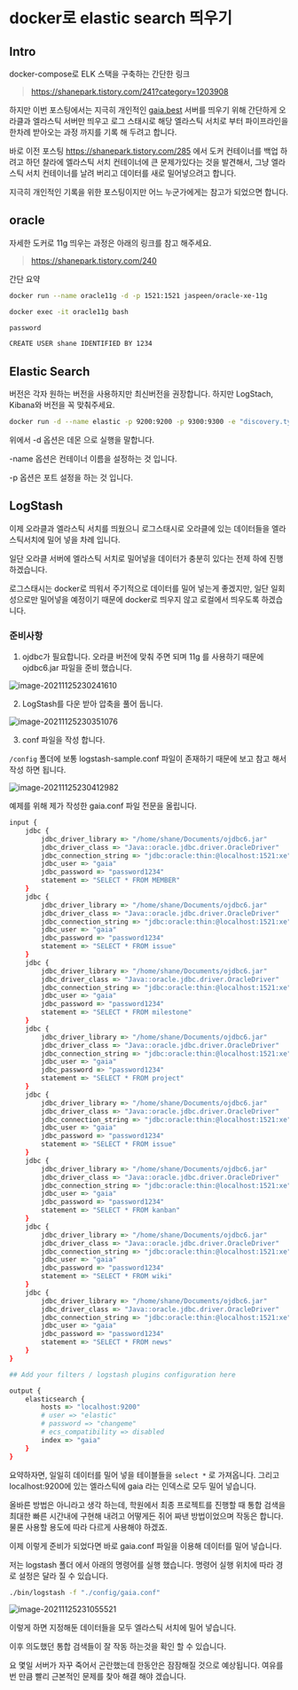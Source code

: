 # docker로 elastic search 띄우기

## Intro

docker-compose로 ELK 스택을 구축하는 간단한 링크

> https://shanepark.tistory.com/241?category=1203908

하지만 이번 포스팅에서는 지극히 개인적인 [gaia.best](http://gaia.best) 서버를 띄우기 위해 간단하게 오라클과 엘라스틱 서버만 띄우고 로그 스태시로 해당 엘라스틱 서치로 부터 파이프라인을 한차례 받아오는 과정 까지를 기록 해 두려고 합니다.

바로 이전 포스팅 https://shanepark.tistory.com/285 에서 도커 컨테이너를 백업 하려고 하던 찰라에 엘라스틱 서치 컨테이너에 큰 문제가있다는 것을 발견해서, 그냥 엘라스틱 서치 컨테이너를 날려 버리고 데이터를 새로 밀어넣으려고 합니다.

지극히 개인적인 기록을 위한 포스팅이지만 어느 누군가에게는 참고가 되었으면 합니다.

## oracle

자세한 도커로 11g 띄우는 과정은 아래의 링크를 참고 해주세요.

> https://shanepark.tistory.com/240

간단 요약

```zsh
docker run --name oracle11g -d -p 1521:1521 jaspeen/oracle-xe-11g
```

```zsh
docker exec -it oracle11g bash
```

```zsh
password
```

```zsh
CREATE USER shane IDENTIFIED BY 1234
```

## Elastic Search

버전은 각자 원하는 버전을 사용하지만 최신버전을 권장합니다. 하지만 LogStach, Kibana와 버전을 꼭 맞춰주세요.

```zsh
docker run -d --name elastic -p 9200:9200 -p 9300:9300 -e "discovery.type=single-node" docker.elastic.co/elasticsearch/elasticsearch:7.14.1
```

위에서 -d 옵션은 데몬 으로 실행을 말합니다.

-name 옵션은 컨테이너 이름을 설정하는 것 입니다.

-p 옵션은 포트 설정을 하는 것 입니다.

## LogStash

이제 오라클과 엘라스틱 서치를 띄웠으니 로그스태시로 오라클에 있는 데이터들을 엘라스틱서치에 밀어 넣을 차례 입니다.

일단 오라클 서버에 엘라스틱 서치로 밀어넣을 데이터가 충분히 있다는 전제 하에 진행하겠습니다.

로그스태시는 docker로 띄워서 주기적으로 데이터를 밀어 넣는게 좋겠지만, 일단 일회성으로만 밀어넣을 예정이기 때문에 docker로 띄우지 않고 로컬에서 띄우도록 하겠습니다.

### 준비사항

1. ojdbc가 필요합니다. 오라클 버전에 맞춰 주면 되며 11g 를 사용하기 때문에  ojdbc6.jar 파일을 준비 했습니다.

![image-20211125230241610](https://raw.githubusercontent.com/Shane-Park/mdblog/main/devops/docker/elastic.assets/image-20211125230241610.png)

2. LogStash를 다운 받아 압축을 풀어 둡니다.

![image-20211125230351076](https://raw.githubusercontent.com/Shane-Park/mdblog/main/devops/docker/elastic.assets/image-20211125230351076.png)

3. conf 파일을 작성 합니다.

`/config` 폴더에 보통 logstash-sample.conf 파일이 존재하기 때문에 보고 참고 해서 작성 하면 됩니다.

![image-20211125230412982](https://raw.githubusercontent.com/Shane-Park/mdblog/main/devops/docker/elastic.assets/image-20211125230412982.png)

예제를 위해 제가 작성한 gaia.conf 파일 전문을 올립니다.

```zsh
input {
	jdbc {
		jdbc_driver_library => "/home/shane/Documents/ojdbc6.jar"
		jdbc_driver_class => "Java::oracle.jdbc.driver.OracleDriver"
		jdbc_connection_string => "jdbc:oracle:thin:@localhost:1521:xe"
		jdbc_user => "gaia"
		jdbc_password => "password1234"
		statement => "SELECT * FROM MEMBER"
	}
	jdbc {
		jdbc_driver_library => "/home/shane/Documents/ojdbc6.jar"
		jdbc_driver_class => "Java::oracle.jdbc.driver.OracleDriver"
		jdbc_connection_string => "jdbc:oracle:thin:@localhost:1521:xe"
		jdbc_user => "gaia"
		jdbc_password => "password1234"
		statement => "SELECT * FROM issue"
	}
	jdbc {
		jdbc_driver_library => "/home/shane/Documents/ojdbc6.jar"
		jdbc_driver_class => "Java::oracle.jdbc.driver.OracleDriver"
		jdbc_connection_string => "jdbc:oracle:thin:@localhost:1521:xe"
		jdbc_user => "gaia"
		jdbc_password => "password1234"
		statement => "SELECT * FROM milestone"
	}
	jdbc {
		jdbc_driver_library => "/home/shane/Documents/ojdbc6.jar"
		jdbc_driver_class => "Java::oracle.jdbc.driver.OracleDriver"
		jdbc_connection_string => "jdbc:oracle:thin:@localhost:1521:xe"
		jdbc_user => "gaia"
		jdbc_password => "password1234"
		statement => "SELECT * FROM project"
	}
	jdbc {
		jdbc_driver_library => "/home/shane/Documents/ojdbc6.jar"
		jdbc_driver_class => "Java::oracle.jdbc.driver.OracleDriver"
		jdbc_connection_string => "jdbc:oracle:thin:@localhost:1521:xe"
		jdbc_user => "gaia"
		jdbc_password => "password1234"
		statement => "SELECT * FROM issue"
	}
	jdbc {
		jdbc_driver_library => "/home/shane/Documents/ojdbc6.jar"
		jdbc_driver_class => "Java::oracle.jdbc.driver.OracleDriver"
		jdbc_connection_string => "jdbc:oracle:thin:@localhost:1521:xe"
		jdbc_user => "gaia"
		jdbc_password => "password1234"
		statement => "SELECT * FROM kanban"
	}
	jdbc {
		jdbc_driver_library => "/home/shane/Documents/ojdbc6.jar"
		jdbc_driver_class => "Java::oracle.jdbc.driver.OracleDriver"
		jdbc_connection_string => "jdbc:oracle:thin:@localhost:1521:xe"
		jdbc_user => "gaia"
		jdbc_password => "password1234"
		statement => "SELECT * FROM wiki"
	}
	jdbc {
		jdbc_driver_library => "/home/shane/Documents/ojdbc6.jar"
		jdbc_driver_class => "Java::oracle.jdbc.driver.OracleDriver"
		jdbc_connection_string => "jdbc:oracle:thin:@localhost:1521:xe"
		jdbc_user => "gaia"
		jdbc_password => "password1234"
		statement => "SELECT * FROM news"
	}
}

## Add your filters / logstash plugins configuration here

output {
	elasticsearch {
		hosts => "localhost:9200"
		# user => "elastic"
		# password => "changeme"
		# ecs_compatibility => disabled
		index => "gaia"
	}
}
```

요약하자면, 일일히 데이터를 밀어 넣을 테이블들을 `select *` 로 가져옵니다. 그리고 localhost:9200에 있는 엘라스틱에 gaia 라는 인덱스로 모두 밀어 넣습니다.

올바른 방법은 아니라고 생각 하는데, 학원에서 최종 프로젝트를 진행할 때 통합 검색을 최대한 빠른 시간내에 구현해 내려고 어떻게든 쥐어 짜낸 방법이었으며 작동은 합니다. 물론 사용할 용도에 따라 다르게 사용해야 하겠죠.

이제 이렇게 준비가 되었다면 바로 gaia.conf 파일을 이용해 데이터를 밀어 넣습니다.

저는 logstash 폴더 에서 아래의 명령어를 실행 했습니다. 명령어 실행 위치에 따라 경로 설정은 달라 질 수 있습니다.

```zsh
./bin/logstash -f "./config/gaia.conf"
```

![image-20211125231055521](https://raw.githubusercontent.com/Shane-Park/mdblog/main/devops/docker/elastic.assets/image-20211125231055521.png)

이렇게 하면 지정해둔 데이터들을 모두 엘라스틱 서치에 밀어 넣습니다. 

이후 의도했던 통합 검색들이 잘 작동 하는것을 확인 할 수 있습니다.

요 몇일 서버가 자꾸 죽어서 곤란했는데 한동안은 잠잠해질 것으로 예상됩니다. 여유를 번 만큼 빨리 근본적인 문제를 찾아 해결 해야 겠습니다.

